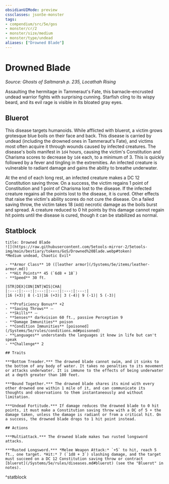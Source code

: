```yaml
---
obsidianUIMode: preview
cssclasses: json5e-monster
tags:
- compendium/src/5e/gos
- monster/cr/2
- monster/size/medium
- monster/type/undead
aliases: ["Drowned Blade"]
---
```

# Drowned Blade
*Source: Ghosts of Saltmarsh p. 235, Locathah Rising*  

Assaulting the hermitage in Tammeraut's Fate, this barnacle-encrusted undead warrior fights with surprising cunning. Starfish cling to its wispy beard, and its evil rage is visible in its bloated gray eyes.

## Bluerot

This disease targets humanoids. While afflicted with bluerot, a victim grows grotesque blue boils on their face and back. This disease is carried by undead (including the drowned ones in Tammeraut's Fate), and victims most often acquire it through wounds caused by infected creatures. The disease's boils manifest in `1d4` hours, causing the victim's Constitution and Charisma scores to decrease by `1d4` each, to a minimum of 3. This is quickly followed by a fever and tingling in the extremities. An infected creature is vulnerable to radiant damage and gains the ability to breathe underwater.

At the end of each long rest, an infected creature makes a DC 12 Constitution saving throw. On a success, the victim regains 1 point of Constitution and 1 point of Charisma lost to the disease. If the infected creature regains all the points lost to the disease, it is cured. Other effects that raise the victim's ability scores do not cure the disease. On a failed saving throw, the victim takes 18 (`4d8`) necrotic damage as the boils burst and spread. A creature reduced to 0 hit points by this damage cannot regain hit points until the disease is cured, though it can be stabilized as normal.

## Statblock

```ad-statblock
title: Drowned Blade
![](https://raw.githubusercontent.com/5etools-mirror-2/5etools-img/main/bestiary/tokens/GoS/Drowned%20Blade.webp#token)
*Medium undead, Chaotic Evil*

- **Armor Class** 10 ([leather armor](/Systems/5e/items/leather-armor.md))
- **Hit Points** 45 (`6d8 + 18`)
- **Speed** 30 ft.

|STR|DEX|CON|INT|WIS|CHA|
|:---:|:---:|:---:|:---:|:---:|:---:|
|16 (+3)| 8 (-1)|16 (+3)| 3 (-4)| 9 (-1)| 5 (-3)|

- **Proficiency Bonus** +2
- **Saving Throws** ⏤
- **Skills** ⏤
- **Senses** darkvision 60 ft., passive Perception 9
- **Damage Immunities** poison
- **Condition Immunities** [poisoned](/Systems/5e/rules/conditions.md#poisoned)
- **Languages** understands the languages it knew in life but can't speak
- **Challenge** 2

## Traits

***Bottom Treader.*** The drowned blade cannot swim, and it sinks to the bottom of any body of water. It takes no penalties to its movement or attacks underwater. It is immune to the effects of being underwater at a depth greater than 100 feet.

***Bound Together.*** The drowned blade shares its mind with every other drowned one within 1 mile of it, and can communicate its thoughts and observations to them instantaneously and without limitation.

***Undead Fortitude.*** If damage reduces the drowned blade to 0 hit points, it must make a Constitution saving throw with a DC of 5 + the damage taken, unless the damage is radiant or from a critical hit. On a success, the drowned blade drops to 1 hit point instead.

## Actions

***Multiattack.*** The drowned blade makes two rusted longsword attacks.

***Rusted Longsword.*** *Melee Weapon Attack:* `+5` to hit, reach 5 ft., one target. *Hit:* 7 (`1d8 + 3`) slashing damage, and the target must succeed on a DC 12 Constitution saving throw or contract [bluerot](/Systems/5e/rules/diseases.md#bluerot) (see the "Bluerot" in notes).
```
^statblock